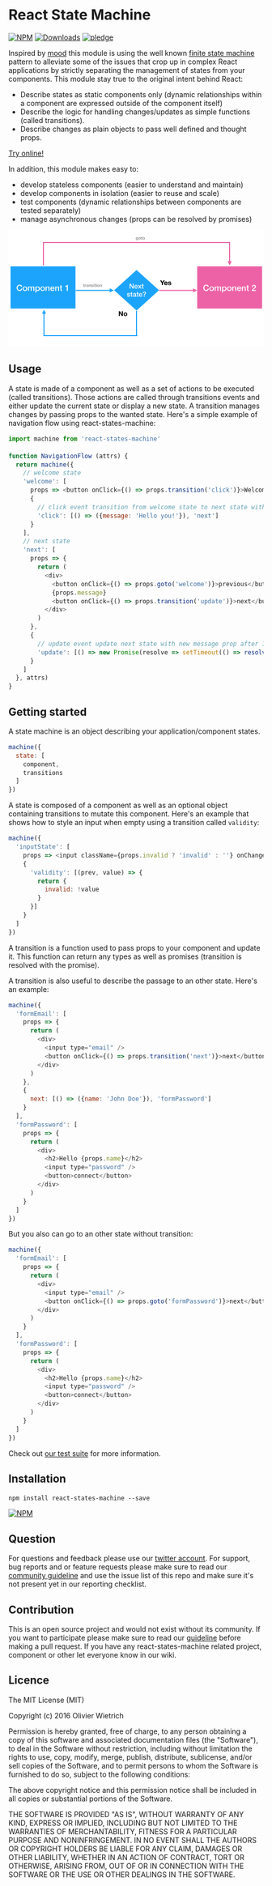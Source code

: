 # React State Machine

[![NPM](https://img.shields.io/npm/v/react-states-machine.svg?style=flat-square)](https://www.npmjs.com/package/react-states-machine)
[![Downloads](https://img.shields.io/npm/dm/react-states-machine.svg?style=flat-square)](http://npm-stat.com/charts.html?package=react-states-machine)
[![pledge](https://bredele.github.io/contributing-guide/community-pledge.svg)](https://github.com/bredele/contributing-guide/blob/master/community.md)

Inspired by [mood](https://github.com/bredele/mood) this module is using the well known [finite state machine](https://en.wikipedia.org/wiki/Finite-state_machine) pattern to alleviate some of the issues that crop up in complex React applications by strictly separating the management of states from your components. This module stay true to the original intent behind React:
  - Describe states as static components only (dynamic relationships within a component are expressed outside of the component itself)
  - Describe the logic for handling changes/updates as simple functions (called transitions).
  - Describe changes as plain objects to pass well defined and thought props.

[Try online!](https://codesandbox.io/s/7jn717on4x)


In addition, this module makes easy to:
  - develop stateless components (easier to understand and maintain)
  - develop components in isolation (easier to reuse and scale)
  - test components (dynamic relationships between components are tested separately)
  - manage asynchronous changes (props can be resolved by promises)

![react-states-machine](./diagram.png)

## Usage

A state is made of a component as well as a set of actions to be executed (called transitions). Those actions are called through transitions events and either update the current state or display a new state. A transition manages changes by passing props to the wanted state. Here's a simple example of navigation flow using react-states-machine:


```js
import machine from 'react-states-machine'

function NavigationFlow (attrs) {
  return machine({
    // welcome state
    'welcome': [
      props => <button onClick={() => props.transition('click')}>Welcome</button>,
      {
        // click event transition from welcome state to next state with a new message prop
        'click': [() => ({message: 'Hello you!'}), 'next']
      }
    ],
    // next state
    'next': [
      props => {
        return (
          <div>
            <button onClick={() => props.goto('welcome')}>previous</button>
            {props.message}
            <button onClick={() => props.transition('update')}>next</button>
          </div>
        )
      },
      {
        // update event update next state with new message prop after 1 second
        'update': [() => new Promise(resolve => setTimeout(() => resolve({ message: 'This is awesome!' }), 1000))]
      }
    ]
  }, attrs)
}
```

## Getting started

A state machine is an object describing your application/component states.

```js
machine({
  state: [
    component,
    transitions
  ]
})
```

A state is composed of a component as well as an optional object containing transitions to mutate this component. Here's an example that shows how to style an input when empty using a transition called `validity`:

```js
machine({
  'inputState': [
    props => <input className={props.invalid ? 'invalid' : ''} onChange={e => props.transition('validity', e.target.value)}/>,
    {
      'validity': [(prev, value) => {
        return {
          invalid: !value
        }
      }]
    }
  ]
})
```

A transition is a function used to pass props to your component and update it. This function can return any types as well as promises (transition is resolved with the promise).

A transition is also useful to describe the passage to an other state. Here's an example:

```js
machine({
  'formEmail': [
    props => {
      return (
        <div>
          <input type="email" />
          <button onClick={() => props.transition('next')}>next</button>
        </div>
      )
    },
    {
      next: [() => ({name: 'John Doe'}), 'formPassword']
    }
  ],
  'formPassword': [
    props => {
      return (
        <div>
          <h2>Hello {props.name}</h2>
          <input type="password" />
          <button>connect</button>
        </div>
      )
    }
  ]
})
```

But you also can go to an other state without transition:

```js
machine({
  'formEmail': [
    props => {
      return (
        <div>
          <input type="email" />
          <button onClick={() => props.goto('formPassword')}>next</button>
        </div>
      )
    }
  ],
  'formPassword': [
    props => {
      return (
        <div>
          <h2>Hello {props.name}</h2>
          <input type="password" />
          <button>connect</button>
        </div>
      )
    }
  ]
})
```

Check out [our test suite](./test/react-states-machine.test.js) for more information.

## Installation

```shell
npm install react-states-machine --save
```

[![NPM](https://nodei.co/npm/react-states-machine.png)](https://nodei.co/npm/react-states-machine/)


## Question

For questions and feedback please use our [twitter account](https://twitter.com/bredeleca). For support, bug reports and or feature requests please make sure to read our
<a href="https://github.com/bredele/contributing-guide/blob/master/community.md" target="_blank">community guideline</a> and use the issue list of this repo and make sure it's not present yet in our reporting checklist.

## Contribution

This is an open source project and would not exist without its community. If you want to participate please make sure to read our <a href="https://github.com/bredele/contributing-guide/blob/master/community.md" target="_blank">guideline</a> before making a pull request. If you have any react-states-machine related project, component or other let everyone know in our wiki.


## Licence

The MIT License (MIT)

Copyright (c) 2016 Olivier Wietrich

Permission is hereby granted, free of charge, to any person obtaining a copy
of this software and associated documentation files (the "Software"), to deal
in the Software without restriction, including without limitation the rights
to use, copy, modify, merge, publish, distribute, sublicense, and/or sell
copies of the Software, and to permit persons to whom the Software is
furnished to do so, subject to the following conditions:

The above copyright notice and this permission notice shall be included in all
copies or substantial portions of the Software.

THE SOFTWARE IS PROVIDED "AS IS", WITHOUT WARRANTY OF ANY KIND, EXPRESS OR
IMPLIED, INCLUDING BUT NOT LIMITED TO THE WARRANTIES OF MERCHANTABILITY,
FITNESS FOR A PARTICULAR PURPOSE AND NONINFRINGEMENT. IN NO EVENT SHALL THE
AUTHORS OR COPYRIGHT HOLDERS BE LIABLE FOR ANY CLAIM, DAMAGES OR OTHER
LIABILITY, WHETHER IN AN ACTION OF CONTRACT, TORT OR OTHERWISE, ARISING FROM,
OUT OF OR IN CONNECTION WITH THE SOFTWARE OR THE USE OR OTHER DEALINGS IN THE
SOFTWARE.
